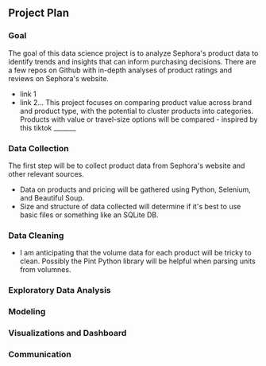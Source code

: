 ## Project Plan

### Goal

The goal of this data science project is to analyze Sephora's product data to identify trends and insights that can inform purchasing decisions.
There are a few repos on Github with in-depth analyses of product ratings and reviews on Sephora's website.
- link 1
- link 2...
This project focuses on comparing product value across brand and product type, with the potential to cluster products into categories.
Products with value or travel-size options will be compared - inspired by this tiktok _______

### Data Collection
The first step will be to collect product data from Sephora's website and other relevant sources. 

- Data on products and pricing will be gathered using Python, Selenium, and Beautiful Soup.
- Size and structure of data collected will determine if it's best to use basic files or something like an SQLite DB.

### Data Cleaning

- I am anticipating that the volume data for each product will be tricky to clean. Possibly the Pint Python library will be helpful when parsing units from volumnes.

### Exploratory Data Analysis


### Modeling

### Visualizations and Dashboard 

### Communication

